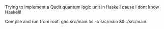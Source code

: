 Trying to implement a Qudit quantum logic unit in Haskell cause I dont know Haskell!

Compile and run from root: ghc src/main.hs -o src/main && ./src/main
